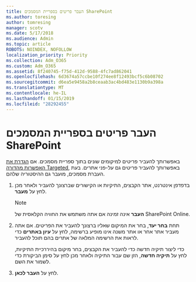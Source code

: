 ```yaml
---
title: העבר פריטים בספריית המסמכים SharePoint
ms.author: toresing
author: tomresing
manager: scotv
ms.date: 5/17/2018
ms.audience: Admin
ms.topic: article
ROBOTS: NOINDEX, NOFOLLOW
localization_priority: Priority
ms.collection: Adm_O365
ms.custom: Adm_O365
ms.assetid: 8f240745-f75d-412d-9588-4fc7ad862041
ms.openlocfilehash: 6d3674a57ccbe10f274ee8f12493bcf5c6b08702
ms.sourcegitcommit: d6ea5e9458a2b8ceaab3ac4bd483e1130b9a398a
ms.translationtype: MT
ms.contentlocale: he-IL
ms.lasthandoff: 01/15/2019
ms.locfileid: "28292455"
---
```

# <a name="move-items-in-a-sharepoint-document-library"></a>העבר פריטים בספריית המסמכים SharePoint

באפשרותך להעביר פריטים למיקומים שונים בתוך ספריית מסמכים. אם [הגדרת את האפשרות מהדורה Targeted](https://go.microsoft.com/fwlink/?linkid=622980), באפשרותך להעביר פריטים גם על-פני אתרים. בעת העברת מסמכים, מועבר גם ההיסטוריה שלהם.
  
1. בדפדפן אינטרנט, אתר הקבצים, התיקיות או הקישורים שברצונך להעביר ולאחר מכן לחץ על **מעבר**.
    
    > [!NOTE]
    > **העבר** אינה זמינה אם אתה משתמש את החוויה הקלאסית של SharePoint Online. 
  
2. תחת **בחר יעד**, בחר את המיקום שאליו ברצונך להעביר את הפריטים. אם אתה מעביר אתר אחר או אתר משנה אינו מופיע ברשימה, לחץ על **עיון באתרים** כדי לראות את הרשימה המלאה של אתרים בהם תוכל להעביר. 
    
    כדי ליצור תיקיה חדשה כדי להעביר את הקבצים, בחר מיקום בהיררכיית התיקיות, לחץ על **תיקיה חדשה**, הזן שם עבור התיקיה ולאחר מכן לחץ על סימן הביקורת כדי לשמור את השם.
    
3. לחץ על **העבר לכאן**.
    

